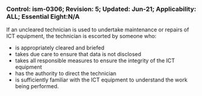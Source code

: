 ### Control: ism-0306; Revision: 5; Updated: Jun-21; Applicability: ALL; Essential Eight:N/A
<p>If an uncleared technician is used to undertake maintenance or repairs of ICT equipment, the technician is escorted by someone who:</p>
                  <ul>
                     <li>is appropriately cleared and briefed</li>
                     <li>takes due care to ensure that data is not disclosed</li>
                     <li>takes all responsible measures to ensure the integrity of the ICT equipment</li>
                     <li>has the authority to direct the technician</li>
                     <li>is sufficiently familiar with the ICT equipment to understand the work being performed.</li>
                  </ul>